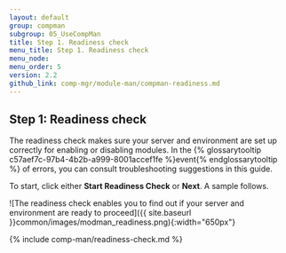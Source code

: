 ```yaml
---
layout: default 
group: compman
subgroup: 05_UseCompMan
title: Step 1. Readiness check
menu_title: Step 1. Readiness check
menu_node: 
menu_order: 5
version: 2.2
github_link: comp-mgr/module-man/compman-readiness.md
---
```


## Step 1: Readiness check
The readiness check makes sure your server and environment are set up correctly for enabling or disabling modules. In the {% glossarytooltip c57aef7c-97b4-4b2b-a999-8001accef1fe %}event{% endglossarytooltip %} of errors, you can consult troubleshooting suggestions in this guide.

To start, click either **Start Readiness Check** or **Next**. A sample follows.

![The readiness check enables you to find out if your server and environment are ready to proceed]({{ site.baseurl }}common/images/modman_readiness.png){:width="650px"}

{% include comp-man/readiness-check.md %}